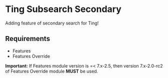 # Ting Subsearch Secondary
Adding feature of secondary search for Ting!

## Requirements
- Features
- Features Override

**Important:** If Features module version is =< 7.x-2.5, then version 7.x-2.0-rc2 of Features Override module **MUST** be used.
